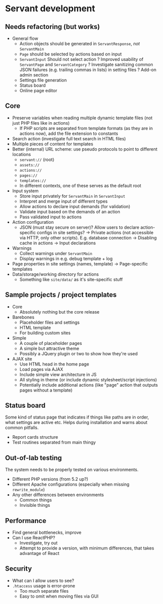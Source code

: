 
# Servant development

## Needs refactoring (but works)

- General flow
	- Action objects should be generated in `ServantResponse`, *not* `ServantMain`
	- `Page` should be selected by actions based on input
	- `ServantInput` Should not select action
? Improved usability of `ServantPage` and `ServantCategory`
? Investigate sanitizing common JSON failures (e.g. trailing commas in lists) in setting files
? Add-on admin section
	- Settings file generation
	- Status board
	- Online page editor



## Core

- Preserve variables when reading multiple dynamic template files (not just PHP files like in actions)
	- If PHP scripts are separated from template formats (as they are in actions now), add the file extension to constants
- Search action (investigate full text search in HTML files)
- Multiple pieces of content for templates
- Better (internal) URL scheme: use pseudo protocols to point to different locations
	- `servant://` (root)
	- `assets://`
	- `actions://`
	- `pages://`
	- `templates://`
	- In different contexts, one of these serves as the default root
- Input system
	- Store input privately for `ServantMain` in `ServantInput`
	- Interpret and merge input of different types
	- Allow actions to declare input demands (for validation)
	- Validate input based on the demands of an action
	- Pass validated input to actions
- Action configuration
	- JSON (must stay secure on server)?  Allow users to declare action-specific configs in site settings?
	-> Private actions (not accessible via HTTP, only other scripts). E.g. database connection
	-> Disabling cache in actions
	-> Input declarations
- Warnings
	- Collect warnings under `ServantMain`
	- Display warnings in e.g. debug template + log
- Page properties in site settings (names, template)
	-> Page-specific templates
- Data/storage/working directory for actions
	- Something like `site/data/` as it's site-specific stuff



## Sample projects / project templates

- Core
	- Absolutely nothing but the core release
- Barebones
	- Placeholder files and settings
	- HTML template
	- For building custom sites
- Simple
	- A couple of placeholder pages
	- A simple but attractive theme
	- Possibly a JQuery plugin or two to show how they're used
- AJAX site
	- Use HTML head in the home page
	- Load pages via AJAX
	- Include simple view architecture in JS
	- All styling in theme (or include dynamic stylesheet/script injections)
	- Potentially include additional actions (like "page" action that outputs pages without a template)



## Status board

Some kind of status page that indicates if things like paths are in order, what settings are active etc. Helps during installation and warns about common pitfalls.

- Report cards structure
- Test routines separated from main thingy



## Out-of-lab testing

The system needs to be properly tested on various environments.

- Different PHP versions (from 5.2 up?)
- Different Apache configurations (especially when missing `rewrite_module`)
- Any other differences between environments
	- Common things
	- Invisible things



## Performance

- Find general bottlenecks, improve
- Can I use ReactPHP?
	- Investigate, try out
	- Attempt to provide a version, with minimum differences, that takes advantage of React



## Security

- What can I allow users to see?
- `.htaccess` usage is error-prone
	- Too much separate files
	- Easy to omit when moving files via GUI
